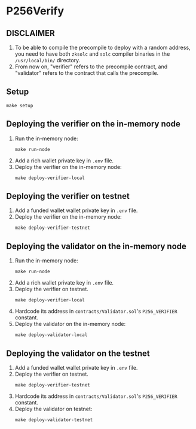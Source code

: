 # P256Verify

## DISCLAIMER

1. To be able to compile the precompile to deploy with a random address, you need to have both `zksolc` and `solc` compiler binaries in the `/usr/local/bin/` directory.
2. From now on, "verifier" refers to the precompile contract, and "validator" refers to the contract that calls the precompile.

## Setup

```
make setup
```

## Deploying the verifier on the in-memory node

1. Run the in-memory node:
    ```
    make run-node
    ```
2. Add a rich wallet private key in `.env` file.
3. Deploy the verifier on the in-memory node:
    ```
    make deploy-verifier-local
    ```

## Deploying the verifier on testnet

1. Add a funded wallet wallet private key in `.env` file.
2. Deploy the verifier on the in-memory node:
    ```
    make deploy-verifier-testnet
    ```

## Deploying the validator on the in-memory node

1. Run the in-memory node:
    ```
    make run-node
    ```
2. Add a rich wallet private key in `.env` file.
3. Deploy the verifier on testnet.
    ```
    make deploy-verifier-local
    ```
4. Hardcode its address in `contracts/Validator.sol`'s `P256_VERIFIER` constant.
5. Deploy the validator on the in-memory node:
    ```
    make deploy-validator-local
    ```

## Deploying the validator on the testnet

1. Add a funded wallet wallet private key in `.env` file.
2. Deploy the verifier on testnet.
    ```
    make deploy-verifier-testnet
    ```
3. Hardcode its address in `contracts/Validator.sol`'s `P256_VERIFIER` constant.
4. Deploy the validator on testnet:
    ```
    make deploy-validator-testnet
    ```
